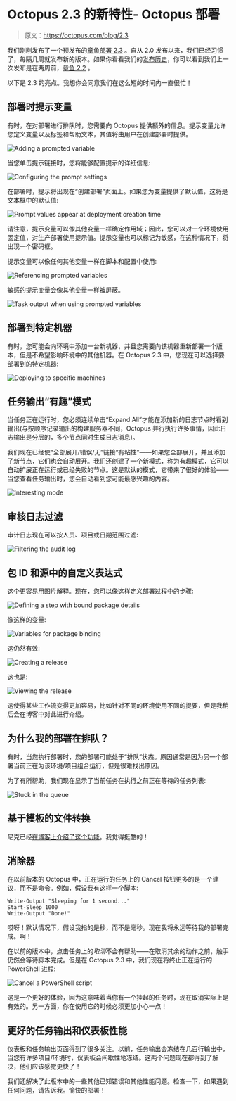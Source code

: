# Octopus 2.3 的新特性- Octopus 部署

> 原文：<https://octopus.com/blog/2.3>

我们刚刚发布了一个预发布的[章鱼部署 2.3](http://octopusdeploy.com/downloads/2.3.1) 。自从 2.0 发布以来，我们已经习惯了，每隔几周就发布新的版本。如果你看看我们的[发布历史](http://octopusdeploy.com/downloads/previous)，你可以看到我们上一次发布是在两周前，[章鱼 2.2](http://octopusdeploy.com/downloads/2.2.1) 。

以下是 2.3 的亮点。我想你会同意我们在这么短的时间内一直很忙！

## 部署时提示变量

有时，在对部署进行排队时，您需要向 Octopus 提供额外的信息。提示变量允许您定义变量以及标签和帮助文本，其值将由用户在创建部署时提供。

![Adding a prompted variable](img/91e537fb1a998ca5e362a57bdbc459b0.png)

当您单击提示链接时，您将能够配置提示的详细信息:

![Configuring the prompt settings](img/b38432a074c16ab09e7a22c515ee8d64.png)

在部署时，提示将出现在“创建部署”页面上。如果您为变量提供了默认值，这将是文本框中的默认值:

![Prompt values appear at deployment creation time](img/765a75421935ad96ff419f154b4ff75c.png)

请注意，提示变量可以像其他变量一样确定作用域；因此，您可以对一个环境使用固定值，对生产部署使用提示值。提示变量也可以标记为敏感，在这种情况下，将出现一个密码框。

提示变量可以像任何其他变量一样在脚本和配置中使用:

![Referencing prompted variables](img/199c7585d6ebde2a9bc77168f65ddf83.png)

敏感的提示变量会像其他变量一样被屏蔽。

![Task output when using prompted variables](img/1c916f6c465e1074e252688929838350.png)

## 部署到特定机器

有时，您可能会向环境中添加一台新机器，并且您需要向该机器重新部署一个版本，但是不希望影响环境中的其他机器。在 Octopus 2.3 中，您现在可以选择要部署到的特定机器:

![Deploying to specific machines](img/4eae394b562ccfa85c8fadee453737d2.png)

## 任务输出“有趣”模式

当任务正在运行时，您必须连续单击“Expand All”才能在添加新的日志节点时看到输出(与按顺序记录输出的构建服务器不同，Octopus 并行执行许多事情，因此日志输出是分层的，多个节点同时生成日志消息)。

我们现在已经使“全部展开/错误/无”链接“有粘性”——如果您全部展开，并且添加了新节点，它们也会自动展开。我们还创建了一个新模式，称为有趣模式，它可以自动扩展正在运行或已经失败的节点。这是默认的模式，它带来了很好的体验——当您查看任务输出时，您会自动看到您可能最感兴趣的内容。

![Interesting mode](img/5e3bbc6e60327229ababdddf056839c6.png)

## 审核日志过滤

审计日志现在可以按人员、项目或日期范围过滤:

![Filtering the audit log](img/e7e22699f9616a40199adf5f48fa4bf5.png)

## 包 ID 和源中的自定义表达式

这个更容易用图片解释。现在，您可以像这样定义部署过程中的步骤:

![Defining a step with bound package details](img/30a432afe5cac3ee7689db05fc00f658.png)

像这样的变量:

![Variables for package binding](img/5b99eceec9e337c847dc9bd2d2e28f7f.png)

这仍然有效:

![Creating a release](img/c670fe13a732dd9fb0cb1b17ad0b5f62.png)

这也是:

![Viewing the release](img/c994014094972c4cdf915d6e8383e887.png)

这使得某些工作流变得更加容易，比如针对不同的环境使用不同的提要，但是我稍后会在博客中对此进行介绍。

## 为什么我的部署在排队？

有时，当您执行部署时，您的部署可能处于“排队”状态。原因通常是因为另一个部署当前正在为该环境/项目组合运行，但是很难找出原因。

为了有所帮助，我们现在显示了当前任务在执行之前正在等待的任务列表:

![Stuck in the queue](img/68a943641755eae29292e5dd01cd95f2.png)

## 基于模板的文件转换

尼克已经[在博客上介绍了这个功能](http://octopusdeploy.com/blog/variable-substition-in-files)。我觉得挺酷的！

## 消除器

在以前版本的 Octopus 中，正在运行的任务上的 Cancel 按钮更多的是一个建议，而不是命令。例如，假设我有这样一个脚本:

```
Write-Output "Sleeping for 1 second..."
Start-Sleep 1000
Write-Output "Done!" 
```

哎呀！默认情况下，假设我指的是秒，而不是毫秒。现在我将永远等待我的部署完成。啊！

在以前的版本中，点击任务上的*取消*不会有帮助——在取消其余的动作之前，触手仍然会等待脚本完成。但是在 Octopus 2.3 中，我们现在将终止正在运行的 PowerShell 进程:

![Cancel a PowerShell script](img/dab422257981414cbf5b80a513f8b8b0.png)

这是一个更好的体验，因为这意味着当你有一个挂起的任务时，现在取消实际上是有效的。另一方面，你在使用它的时候必须更加小心一点！

## 更好的任务输出和仪表板性能

仪表板和任务输出页面得到了很多关注。以前，任务输出会冻结在几百行输出中，当您有许多项目/环境时，仪表板会间歇性地冻结。这两个问题现在都得到了解决，他们应该感觉更快了！

我们还解决了此版本中的一些其他已知错误和其他性能问题。检查一下，如果遇到任何问题，请告诉我。愉快的部署！